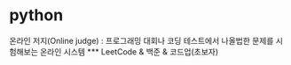 # python

온라인 저지(Online judge) : 프로그래밍 대회나 코딩 테스트에서 나올법한 문제를 시험해보는 온라인 시스템
*** LeetCode & 백준 & 코드업(초보자)
